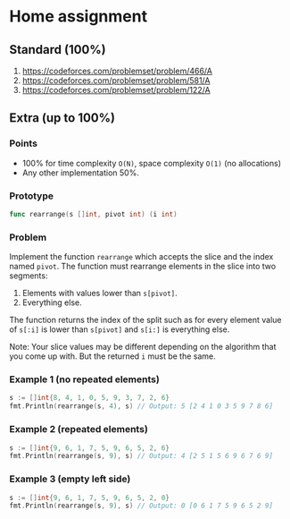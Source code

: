 # Home assignment

## Standard (100%)

1. https://codeforces.com/problemset/problem/466/A
2. https://codeforces.com/problemset/problem/581/A
3. https://codeforces.com/problemset/problem/122/A

## Extra (up to 100%)

### Points

- 100% for time complexity `O(N)`, space complexity `O(1)` (no allocations) 
- Any other implementation 50%.

### Prototype

```go
func rearrange(s []int, pivot int) (i int)
```

### Problem

Implement the function `rearrange` which accepts the slice and the index named
`pivot`. The function must rearrange elements in the slice into two segments:

1. Elements with values lower than `s[pivot]`.
2. Everything else.

The function returns the index of the split such as for every element value of
`s[:i]` is lower than `s[pivot]` and `s[i:]` is everything else.

Note: Your slice values may be different depending on the algorithm that you
come up with. But the returned `i` must be the same.

### Example 1 (no repeated elements)

```go
s := []int{8, 4, 1, 0, 5, 9, 3, 7, 2, 6}
fmt.Println(rearrange(s, 4), s) // Output: 5 [2 4 1 0 3 5 9 7 8 6]
```

### Example 2 (repeated elements)

```go
s := []int{9, 6, 1, 7, 5, 9, 6, 5, 2, 6}
fmt.Println(rearrange(s, 9), s) // Output: 4 [2 5 1 5 6 9 6 7 6 9]
```

### Example 3 (empty left side)

```go
s := []int{9, 6, 1, 7, 5, 9, 6, 5, 2, 0}
fmt.Println(rearrange(s, 9), s) // Output: 0 [0 6 1 7 5 9 6 5 2 9]
```
